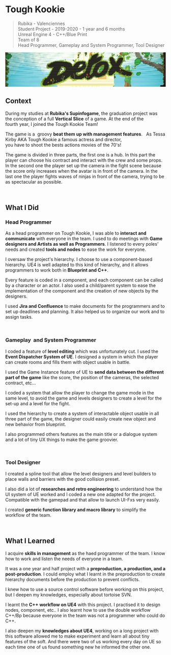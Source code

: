 # Tough Kookie
> Rubika - Valenciennes  
> Student Project - 2019-2020 - 1 year and 6 months  
> Unreal Engine 4 - C++/Blue Print  
> Team of 8  
> Head Programmer, Gameplay and System Programmer, Tool Designer  

![Banner](https://github.com/LouisViktorCeleyron/Portfolio/blob/master/Projects/Detox/Pictures/Banner.png)


## Context
During my studies at **Rubika's Supinfogame**, the graduation project was the conception of a full **Vertical Slice** of a game. At the end of the fourth year, I joined the Tough Kookie Team! 

The game is a  groovy **beat them up with management features**.
 
As Tessa Kirby AKA Tough Kookie a famous actress and director, you have to shoot the bests actions movies of the 70's!​

The game is divided in three parts, the first one is a hub. In this part the player can choose his contract and interact with the crew and some props. In the second one the player set up the camera in the fight scene because the score only increases when the avatar is in front of the camera. In the last one the player fights waves of ninjas in front of the camera, trying to be as spectacular as possible.


​

## What I Did

### **Head Programmer**

As a head programmer on Tough Kookie, I was able to **interact and communicate** with everyone in the team. I used to do meetings with **Game designers and Artists as well as Programmers**. I listened to every poles’ needs and created **tools and nodes** to ease the work for everyone.

I oversaw the project's hierarchy. I choose to use a component-based hierarchy. UE4 is well adapted to this kind of hierarchy, and it allows programmers to work both in **Blueprint and C++**.

Every feature is coded in a component, and each component can be called by a character or an actor. I also used a child/parent system to ease the implementation of the component and the creation of new objects by the designers.

I used **Jira and Confluence** to make documents for the programmers and to set up deadlines and planning. It also helped us to organize our work and to assign tasks. 

​

  
### **Gameplay  and System Programmer**

I coded a feature of **level editing** which was unfortunately cut. I used the **Event Dispatcher System of UE**. I designed a system in which the player can create rooms and fills them with object usable in battle. 

I used the Game Instance feature of UE to **send data between the different part of the game** like the score, the position of the cameras, the selected contract, etc… 

I coded a system that allow the player to change the game mode in the same level, to avoid the game and levels designers to create a level for the set-up and a level for the fight.

I used the hierarchy to create a system of interactable object usable in all three part of the game, the designer could easily create new object and new behavior from blueprint.

I also programmed others features as the main title or a dialogue system and a lot of tiny UX things to make the game groovier.

​

### **Tool Designer**
I created a spline tool that allow the level designers and level builders to place walls and barriers with the good collision preset.

I also did a lot of **researches and retro engineering** to understand how the UI system of UE worked and I coded a new one adapted for the project. Compatible with the gamepad and that allow to launch UI-Fxs very easily. 

I created **generic function library and macro library** to simplify the workflow of the team. 


​


## What I Learned

I acquire **skills in management** as the haed programmer of the team. I know how to work and listen the needs of everyone in a team. 

It was a one year and half project with a **preproduction, a production, and a post-production**. I could employ what I learnt in the preproduction to create hierarchy documents before the production to prevent conflicts.

I knew how to use a source control software before working on this project, but I deepen my knowledges, especially about tortoise SVN.

I learnt the **C++ workflow on UE4** with this project. I practised it to design nodes, component, etc.. I also learnt how to use the double workflow C++/Bp because everyone in the team was not a programmer who could do C++.

I also deepen my **knowledges about UE4**, working on a long project with this software allowed me to make experiment and learn all about tiny features of the soft. And there were two of us working every day on UE so each time one of us found something new he informed the other one.